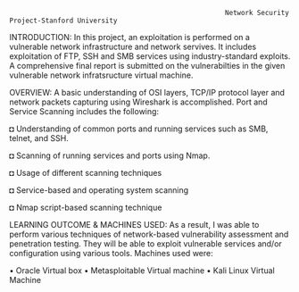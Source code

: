                                                           Network Security Project-Stanford University
INTRODUCTION:
 In this project, an exploitation is performed on a vulnerable network infrastructure and network servives. It includes exploitation of FTP, SSH and SMB services using industry-standard exploits. A comprehensive final report is submitted on the vulnerabilties in the given vulnerable network infratsructure virtual machine.

OVERVIEW:
 A basic understanding of OSI layers, TCP/IP protocol layer and network packets capturing using Wireshark is accomplished. Port and Service Scanning includes the following:

  ◘ Understanding of common ports and running services such as SMB, telnet, and SSH.
  
  ◘ Scanning of running services and ports using Nmap.
  
  ◘ Usage of different scanning techniques
  
  ◘ Service-based and operating system scanning
  
  ◘ Nmap script-based scanning technique

LEARNING OUTCOME & MACHINES USED: 
 As a result, I was able to perform various techniques of network-based vulnerability assessment and penetration testing. They will be able to exploit vulnerable services and/or configuration using various tools. Machines used were:

 • Oracle Virtual box
 • Metasploitable Virtual machine
 • Kali Linux Virtual Machine
 
 
